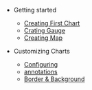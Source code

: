 - Getting started
   - [Creating First Chart](/getting-started/building-your-first-chart)
   - [Crating Gauge](/getting-started/building-your-gauge)
   - [Creating Map](/getting-started/building-your-map)
   
- Customizing Charts 
  - [Configuring](/configuring-your-chart-basic/anchors-and-lines)
  - [annotations](/configuring-your-chart-basic/annotations)
  - [Border & Background](/configuring-your-chart-basic/border-and-background)
   
